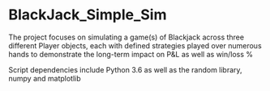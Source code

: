 # BlackJack_Simple_Sim
The project focuses on simulating a game(s) of Blackjack across three different Player objects, each with defined strategies played over numerous hands to demonstrate the long-term impact on P&L as well as win/loss %

Script dependencies include Python 3.6 as well as  the random library, numpy and matplotlib
